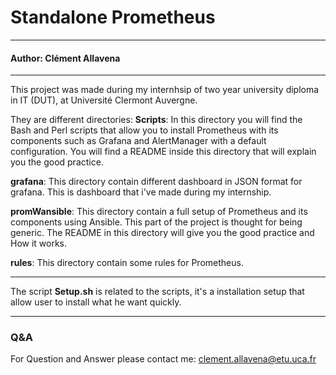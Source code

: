 # Standalone Prometheus
---
#### Author: Clément Allavena
---

This project was made during my internhsip of two year university diploma in IT (DUT), at Université Clermont Auvergne.

They are different directories:
**Scripts**: In this directory you will find the Bash and Perl scripts that allow you to install Prometheus with its components such as Grafana and AlertManager with a default configuration. You will find a README inside this directory that will explain you the good practice.

**grafana**: This directory contain different dashboard in JSON format for grafana. This is dashboard that i've made during my internship.

**promWansible**: This directory contain a full setup of Prometheus and its components using Ansible. This part of the project is thought for being generic. The README in this directory will give you the good practice and How it works.

**rules**: This directory contain some rules for Prometheus.

---

The script **Setup.sh** is related to the scripts, it's a installation setup that allow user to install what he want quickly.

---

### Q&A

For Question and Answer please contact me: clement.allavena@etu.uca.fr
